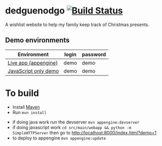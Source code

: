 # dedguenodgo [![Build Status](https://drone.io/github.com/oadam/dedguenodgo/status.png)](https://drone.io/github.com/oadam/dedguenodgo/latest)

A wishlist website to help my family keep track of Christmas presents.

## Demo environments

Environment                                                                                | login | password
------------------------------------------------------------------------------------------ | ----- | --------
[Live app (appengine)](https://dedguenodgo.appspot.com)                                    | demo  | demo
[JavaScript only demo](https://rawgit.com/oadam/dedguenodgo/master/src/main/webapp/?demo=1) | demo  | demo

# To build
* Install [Maven](http://maven.apache.org/install.html)
* Run `mvn install`

- if doing java work run the devserver `mvn appengine:devserver`
- if doing javascript work `cd src/main/webapp && python -m SimpleHTTPServer` then go to [http://localhost:8000/index.html?demo=1]()
- to deploy to appengine `mvn appengine:update`

